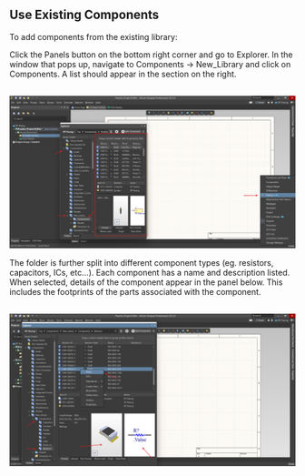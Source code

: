 
## Use Existing Components

To add components from the existing library:

Click the Panels button on the bottom right corner and go to Explorer. In the window that pops up, navigate to Components -> New_Library and click on Components. A list should appear in the section on the right.

  <div style="text-align: center; margin-top: 30px;">
      <img src="/../../Hardware/Altium/Images/components-library.png" alt="Fork Github Repository Image"  style="max-width: 100%; height: auto;"/>
  </div>

The folder is further split into different component types (eg. resistors, capacitors, ICs, etc...). Each component has a name and description listed. When selected, details of the component appear in the panel below. This includes the footprints of the parts associated with the component.

  <div style="text-align: center; margin-top: 30px;">
      <img src="/../../Hardware/Altium/Images/selecting-component.png" alt="Fork Github Repository Image"  style="max-width: 100%; height: auto;"/>
  </div>